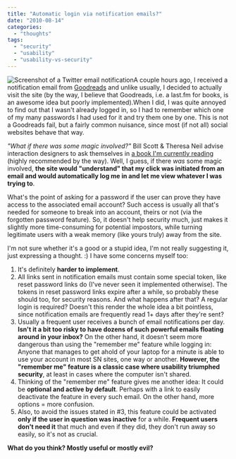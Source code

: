 ```yaml
---
title: "Automatic login via notification emails?"
date: "2010-08-14"
categories: 
  - "thoughts"
tags: 
  - "security"
  - "usability"
  - "usability-vs-security"
---
```


![Screenshot of a Twitter email notification](http://lea.verou.me/wp-content/uploads/2010/08/twitter-notification.png "Email notification example (via Twitter)")A couple hours ago, I received a notification email from [Goodreads](http://www.goodreads.com/) and unlike usually, I decided to actually visit the site (by the way, I believe that Goodreads, i.e. a last.fm for books, is an awesome idea but poorly implemented).When I did, I was quite annoyed to find out that I wasn't already logged in, so I had to remember which one of my many passwords I had used for it and try them one by one. This is not a Goodreads fail, but a fairly common nuisance, since most (if not all) social websites behave that way.

_"What if there was some magic involved?"_ Bill Scott & Theresa Neil advise interaction designers to ask themselves in [a book I'm currently reading](http://designingwebinterfaces.com/) (highly recommended by the way). Well, I guess, if there _was_ some magic involved, **the site would "understand" that my click was initiated from an email and would automatically log me in and let me view whatever I was trying to**.

What's the point of asking for a password if the user can prove they have access to the associated email account? Such access is usually all that's needed for someone to break into an account, theirs or not (via the forgotten password feature). So, it doesn't help security much, just makes it slightly more time-consuming for potential impostors, while turning legitimate users with a weak memory (like yours truly) away from the site.

I'm not sure whether it's a good or a stupid idea, I'm not really suggesting it, just expressing a thought. :) I have some concerns myself too:

1. It's definitely **harder to implement**.
2. All links sent in notification emails must contain some special token, like reset password links do (I've never seen it implemented otherwise). The tokens in reset password links expire after a while, so probably these should too, for security reasons. And what happens after that? A regular login is required? Doesn't this render the whole idea a bit pointless, since notification emails are frequently read 1+ days after they're sent?
3. Usually a frequent user receives a bunch of email notifications per day. **Isn't it a bit too risky to have dozens of such powerful emails floating around in your inbox?** On the other hand, it doesn't seem more dangerous than using the "remember me" feature while logging in: Anyone that manages to get ahold of your laptop for a minute is able to use your account in most SN sites, one way or another. **However, the "remember me" feature is a classic case where usability triumphed security**, at least in cases where the computer isn't shared.
4. Thinking of the "remember me" feature gives me another idea: It could be **optional and active by default**. Perhaps with a link to easily deactivate the feature in every such email. On the other hand, more options = more confusion.
5. Also, to avoid the issues stated in #3, this feature could be activated **only if the user in question was inactive** for a while. **Frequent users don't need it** that much and even if they did, they don't run away so easily, so it's not as crucial.

**What do you think? Mostly useful or mostly evil?**
